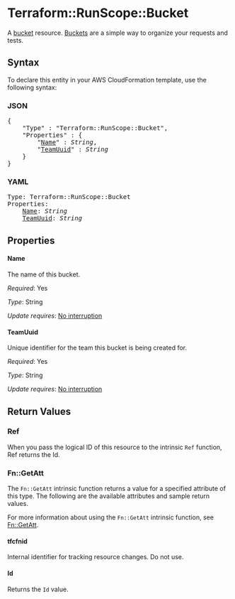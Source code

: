 # Terraform::RunScope::Bucket

A [bucket](https://www.runscope.com/docs/api/buckets) resource.
[Buckets](https://www.runscope.com/docs/buckets) are a simple way to
organize your requests and tests.

## Syntax

To declare this entity in your AWS CloudFormation template, use the following syntax:

### JSON

<pre>
{
    "Type" : "Terraform::RunScope::Bucket",
    "Properties" : {
        "<a href="#name" title="Name">Name</a>" : <i>String</i>,
        "<a href="#teamuuid" title="TeamUuid">TeamUuid</a>" : <i>String</i>
    }
}
</pre>

### YAML

<pre>
Type: Terraform::RunScope::Bucket
Properties:
    <a href="#name" title="Name">Name</a>: <i>String</i>
    <a href="#teamuuid" title="TeamUuid">TeamUuid</a>: <i>String</i>
</pre>

## Properties

#### Name

The name of this bucket.

_Required_: Yes

_Type_: String

_Update requires_: [No interruption](https://docs.aws.amazon.com/AWSCloudFormation/latest/UserGuide/using-cfn-updating-stacks-update-behaviors.html#update-no-interrupt)

#### TeamUuid

Unique identifier for the team this bucket
is being created for.

_Required_: Yes

_Type_: String

_Update requires_: [No interruption](https://docs.aws.amazon.com/AWSCloudFormation/latest/UserGuide/using-cfn-updating-stacks-update-behaviors.html#update-no-interrupt)

## Return Values

### Ref

When you pass the logical ID of this resource to the intrinsic `Ref` function, Ref returns the Id.

### Fn::GetAtt

The `Fn::GetAtt` intrinsic function returns a value for a specified attribute of this type. The following are the available attributes and sample return values.

For more information about using the `Fn::GetAtt` intrinsic function, see [Fn::GetAtt](https://docs.aws.amazon.com/AWSCloudFormation/latest/UserGuide/intrinsic-function-reference-getatt.html).

#### tfcfnid

Internal identifier for tracking resource changes. Do not use.

#### Id

Returns the <code>Id</code> value.

